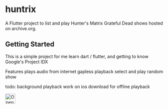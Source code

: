 # huntrix

A Flutter project to list and play Hunter's Matrix Grateful Dead shows hosted on archive.org.
## Getting Started

This is a simple project for me learn dart / flutter, and getting to know Google's Project IDX


Features
plays audio from internet
gapless playback
select and play random show

todo:
background playback
work on ios
download for offline playback


<a href="https://idx.google.com/import?url=https%3A%2F%2Fgithub.com%2Fjamart3d%2Fhuntrix">
  <picture>
    <source
      media="(prefers-color-scheme: dark)"
      srcset="https://cdn.idx.dev/btn/open_dark_32.svg">
    <source
      media="(prefers-color-scheme: light)"
      srcset="https://cdn.idx.dev/btn/open_light_32.svg">
    <img
      height="32"
      alt="Open in IDX"
      src="https://cdn.idx.dev/btn/open_purple_32.svg">
  </picture>
</a>
